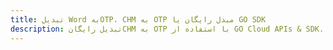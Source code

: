 ---title: تبدیل Word بهOTP، CHM به OTP مبدل رایگان یا GO SDKdescription: تبدیل رایگانCHM به OTP با استفاده از GO Cloud APIs & SDK. همچنین اسناد Microsoft Word و OpenOffice را در Cloud ایجاد، ویرایش و رندر کنید.---